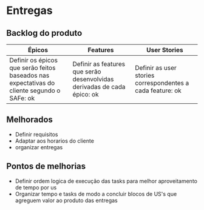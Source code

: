 # Entregas

## Backlog do produto
Épicos | Features | User Stories 
-------| ---------| ------------
Definir os épicos que serão feitos baseados nas expectativas do cliente segundo o SAFe: ok | Definir as features que serão desenvolvidas derivadas de cada épico: ok | Definir as user stories correspondentes a cada feature: ok

## Melhorados
- Definir requisitos
- Adaptar aos horarios do cliente
- organizar entregas
## Pontos de melhorias

- Definir ordem logica de execução das tasks para melhor aproveitamento de tempo por us 
- Organizar tempo e tasks de modo a concluir blocos de US's que agreguem valor ao produto das entregas
